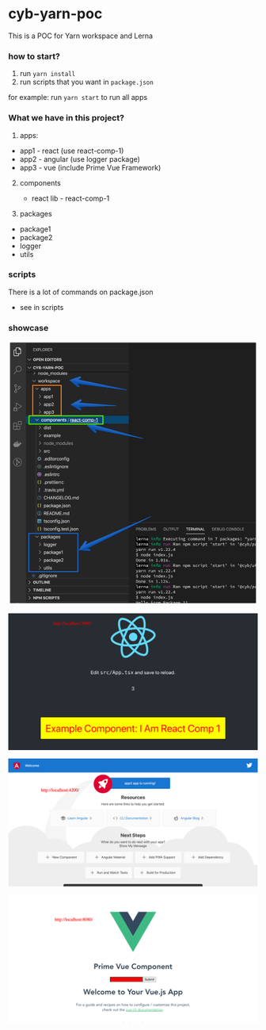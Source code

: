 # cyb-yarn-poc

This is a POC for Yarn workspace and Lerna

### how to start?

1. run `yarn install`
2. run scripts that you want in `package.json`

for example:
run `yarn start` to run all apps

### What we have in this project?

1. apps:

- app1 - react (use react-comp-1)
- app2 - angular (use logger package)
- app3 - vue (include Prime Vue Framework)

2. components

   - react lib - react-comp-1

3. packages

- package1
- package2
- logger
- utils

### scripts

There is a lot of commands on package.json

- see in scripts

### showcase

!["Yarn Workspace Folder Structure"](assets/yarn_workspace.png)

!["App 1 - React App"](assets/yarn_workspace_app1_react.png)

!["App 2 - Angular App"](assets/yarn_workspace_app2_angular.png)

!["App 3 - Vue App"](assets/yarn_workspace_app3_vue.png)
